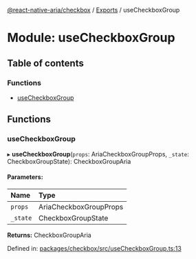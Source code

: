 [@react-native-aria/checkbox](../README.md) / [Exports](../modules.md) / useCheckboxGroup

# Module: useCheckboxGroup

## Table of contents

### Functions

- [useCheckboxGroup](usecheckboxgroup.md#usecheckboxgroup)

## Functions

### useCheckboxGroup

▸ **useCheckboxGroup**(`props`: AriaCheckboxGroupProps, `_state`: CheckboxGroupState): CheckboxGroupAria

#### Parameters:

Name | Type |
:------ | :------ |
`props` | AriaCheckboxGroupProps |
`_state` | CheckboxGroupState |

**Returns:** CheckboxGroupAria

Defined in: [packages/checkbox/src/useCheckboxGroup.ts:13](https://github.com/GeekyAnts/react-native-aria/blob/0de06a4/packages/checkbox/src/useCheckboxGroup.ts#L13)
